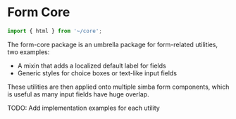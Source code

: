 # Form Core

```js script
import { html } from '~/core';
```

The form-core package is an umbrella package for form-related utilities, two examples:

- A mixin that adds a localized default label for fields
- Generic styles for choice boxes or text-like input fields

These utilities are then applied onto multiple simba form components, which is useful as many input fields have huge overlap.

TODO: Add implementation examples for each utility
